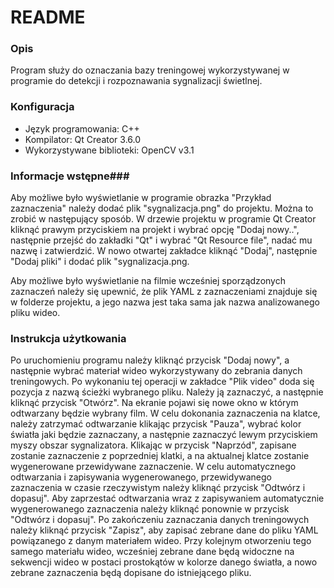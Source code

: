 # README #

### Opis ###

Program służy do oznaczania bazy treningowej wykorzystywanej w programie do detekcji i rozpoznawania sygnalizacji świetlnej. 

### Konfiguracja ###

* Język programowania: C++
* Kompilator: Qt Creator 3.6.0
* Wykorzystywane biblioteki: OpenCV v3.1

### Informacje wstępne###

Aby możliwe było wyświetlanie w programie obrazka "Przykład zaznaczenia" należy dodać plik "sygnalizacja.png" do projektu. Można to zrobić w następujący sposób. W drzewie projektu w programie Qt Creator kliknąć prawym przyciskiem na projekt i wybrać opcję "Dodaj nowy..", następnie przejść do zakładki "Qt" i wybrać "Qt Resource file", nadać mu nazwę i zatwierdzić. W nowo otwartej zakładce kliknąć "Dodaj", następnie "Dodaj pliki" i dodać plik "sygnalizacja.png.

Aby możliwe było wyświetlanie na filmie wcześniej sporządzonych zaznaczeń należy się upewnić, że plik YAML z zaznaczeniami znajduje się w folderze projektu, a jego nazwa jest taka sama jak nazwa analizowanego pliku wideo.


### Instrukcja użytkowania ###

Po uruchomieniu programu należy kliknąć przycisk "Dodaj nowy", a następnie wybrać materiał wideo wykorzystywany do zebrania danych treningowych. Po wykonaniu tej operacji w zakładce "Plik video" doda się pozycja z nazwą ścieżki wybranego pliku. Należy ją zaznaczyć, a następnie kliknąć przycisk "Otwórz".
Na ekranie pojawi się nowe okno w którym odtwarzany będzie wybrany film. W celu dokonania zaznaczenia na klatce, należy zatrzymać odtwarzanie klikając przycisk "Pauza", wybrać kolor światła jaki będzie zaznaczany, a następnie zaznaczyć lewym przyciskiem myszy obszar sygnalizatora. Klikając w przycisk "Naprzód", zapisane zostanie zaznaczenie z poprzedniej klatki, a na aktualnej klatce zostanie wygenerowane przewidywane zaznaczenie.
W celu automatycznego odtwarzania i zapisywania wygenerowanego, przewidywanego zaznaczenia w czasie rzeczywistym należy kliknąć przycisk "Odtwórz i dopasuj". Aby zaprzestać odtwarzania wraz z zapisywaniem automatycznie wygenerowanego zaznaczenia należy kliknąć ponownie w przycisk "Odtwórz i dopasuj".
Po zakończeniu zaznaczania danych treningowych należy kliknąć przycisk "Zapisz", aby zapisać zebrane dane do pliku YAML powiązanego z danym materiałem wideo. Przy kolejnym otworzeniu tego samego materiału wideo, wcześniej zebrane dane będą widoczne na sekwencji wideo w postaci prostokątów w kolorze danego światła, a nowo zebrane zaznaczenia będą dopisane do istniejącego pliku.